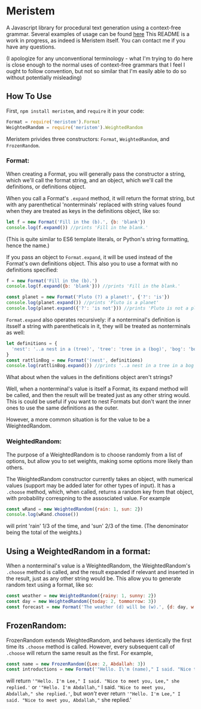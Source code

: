 Meristem
======

A Javascript library for procedural text generation using a context-free grammar.
Several examples of usage can be found [here](https://github.com/ForrestWeiswolf/Meristem-examples)
This README is a work in progress, as indeed is Meristem itself. You can contact me if you have any questions. 

(I apologize for any unconventional terminology - what I'm trying to do here is close enough to the normal uses of context-free grammars that I feel I ought to follow convention, but not so similar that I'm easily able to do so without potentially misleading)

How To Use
------
First, `npm install meristem`, and `require` it in your code:
```javascript
Format = require('meristem').Format
WeightedRandom = require('meristem').WeightedRandom
```
Meristem privides three constructors: `Format`, `WeightedRandom`, and `FrozenRandom`.

### Format:
When creating a Format, you will generally pass the constructor a string, which we'll call the format string, and an object, which we'll call the definitions, or definitions object. 

When you call a Format's `.expand` method, it will return the format string, but with any parenthetical 'nonterminals' replaced with string values found when they are treated as keys in the definitions object, like so:
```javascript
let f = new Format('Fill in the (b).', {b: 'blank'})
console.log(f.expand()) //prints 'Fill in the blank.'
```

(This is quite similar to ES6 template literals, or Python's string formatting, hence the name.)

If you pass an object to `Format.expand`, it will be used instead of the Format's own definitions object. This also you to use a format with no definitions specified:
```javascript
f = new Format('Fill in the (b).')
console.log(f.expand({b: 'blank'})) //prints 'Fill in the blank.'

const planet = new Format('Pluto (?) a planet!', {'?': 'is'})
console.log(planet.expand()) //prints 'Pluto is a planet'
console.log(planet.expand({'?': 'is not'})) //prints 'Pluto is not a planet'
```

`Format.expand` also operates recursively: if a nonterminal's definition is itsself a string with parentheticals in it, they will be treated as nonterminals as well:
```javascript
let definitions = {
  'nest': '..a nest in a (tree)', 'tree': 'tree in a (bog)', 'bog': 'bog down in the valley, oh!'
} 
const rattlinBog = new Format('(nest', definitions)
console.log(rattlinBog.expand()) //prints '..a nest in a tree in a bog down in the valley, oh!'
```

What about when the values in the definitions object aren't strings? 

Well, when a nonterminal's value is itself a Format, its expand method will be called, and then the result will be treated just as any other string would. This is could be useful if you want to nest Formats but don't want the inner ones to use the same definitions as the outer. 

However, a more common situation is for the value to be a WeightedRandom.

### WeightedRandom:
The purpose of a WeightedRandom is to choose randomly from a list of options, but allow you to set weights, making some options more likely than others.

The WeightedRandom constructor currently takes an object, with numerical values (support may be added later for other types of input). It has a `.choose` method, which, when called, returns a random key from that object, with probability correspning to the assosciated value. For example
```javascript
const wRand = new WeightedRandom({rain: 1, sun: 2})
console.log(wRand.choose())
```
will print 'rain' 1/3 of the time, and 'sun' 2/3 of the time. (The denominator being the total of the weights.) 

## Using a WeightedRandom in a format:
When a nonterminal's value is a WeightedRandom, the WeightedRandom's `.choose` method is called, and the result expanded if relevant and inserted in the result, just as any other string would be. This allow you to generate random text using a format, like so:
```javascript
const weather = new WeightedRandom({rainy: 1, sunny: 2})
const day = new WeightedRandom({today: 2, tommorrow: 3})
const forecast = new Format('The weather (d) will be (w).', {d: day, w: weather})
```

## FrozenRandom:
FrozenRandom extends WeightedRandom, and behaves identically the first time its `.choose` method is called. However, every subsequent call of `.choose` will return the same result as the first. For example,
```javascript
const name = new FrozenRandom({Lee: 2, Abdallah: 3})
const introductions = new Format('"Hello. I\'m (name)," I said. "Nice to meet you, (name)," she replied.', {d: day, w: weather})
```
will return `'"Hello. I'm Lee," I said. "Nice to meet you, Lee," she replied.'` or `'"Hello. I'm Abdallah,"` I said. `"Nice to meet you, Abdallah," she replied.'`, but *won't* ever return `'"Hello. I'm Lee," I said. "Nice to meet you, Abdallah,"` she replied.'
